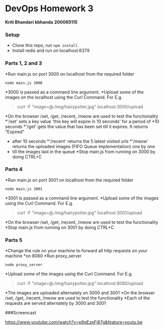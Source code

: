 DevOps Homework 3
==================

**Kriti Bhandari**
**kbhanda**
**200065115**


### Setup

* Clone this repo, run `npm install`.
* Install redis and run on localhost:6379

### Parts 1, 2 and 3

*Run main.js on port 3000 on localhost from the required folder

	node main.js 3000
	

*3000 is passed as a command line argument. 
*Upload some of the images on the localhost using the Curl Command. For E.g.

>	curl -F "image=@./img/hairypotter.jpg" localhost:3000/upload

*On the browser /set, /get, /recent, /meow are used to test the functionality
*'/set' sets a key value 'this key will expire in 10 seconds' for a period of 
*10 seconds
*'/get' gets the value that has been set till it expires. It returns "Expired" 
* after 10 seconds
*'/recent' returns the 5 latest visited urls
*'/meow' returns the uploaded images (FIFO Queue implementation) one by one 
* till the images last in the queue
*Stop main.js from running on 3000 by doing CTRL+C

### Parts 4

*Run main.js on port 3001 on localhost from the required folder

	node main.js 3001
	

*3001 is passed as a command line argument. 
*Upload some of the images using the Curl Command. For E.g.

>	curl -F "image=@./img/hairypotter.jpg" localhost:3001/upload

*On the browser /set, /get, /recent, /meow are used to test the functionality
*Stop main.js from running on 3001 by doing CTRL+C

### Parts 5

*Change the rule on your machine to forward all http requests on your machine 
*on 8080
*Run proxy_server 

	node proxy_server
	
 
*Upload some of the images using the Curl Command. For E.g.

>	curl -F "image=@./img/hairypotter.jpg" localhost:8080/upload

*The images are uploaded alternately on 3000 and 3001 
*On the browser /set, /get, /recent, /meow are used to test the functionality
*Each of the requests are served alternately by 3000 and 3001

###Screencast

https://www.youtube.com/watch?v=p9qEzeFj87g&feature=youtu.be





